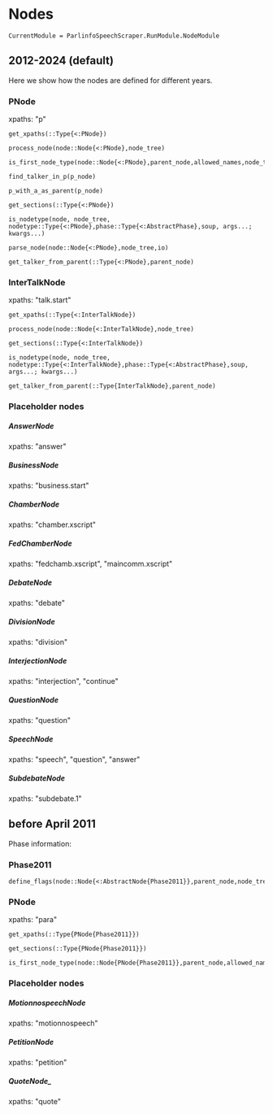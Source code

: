 # Nodes

```@meta
CurrentModule = ParlinfoSpeechScraper.RunModule.NodeModule
```

## 2012-2024 (default)
Here we show how the nodes are defined for different years.

### PNode
xpaths: "p"
```@docs
get_xpaths(::Type{<:PNode})
```

```@docs
process_node(node::Node{<:PNode},node_tree)
```

```@docs
is_first_node_type(node::Node{<:PNode},parent_node,allowed_names,node_tree)
```

```@docs
find_talker_in_p(p_node)
```

```@docs
p_with_a_as_parent(p_node)
```

```@docs
get_sections(::Type{<:PNode})
```

```@docs
is_nodetype(node, node_tree, nodetype::Type{<:PNode},phase::Type{<:AbstractPhase},soup, args...; kwargs...) 
```

```@docs
parse_node(node::Node{<:PNode},node_tree,io)
```

```@docs
get_talker_from_parent(::Type{<:PNode},parent_node)
```

### InterTalkNode
xpaths: "talk.start"
```@docs
get_xpaths(::Type{<:InterTalkNode})
```

```@docs
process_node(node::Node{<:InterTalkNode},node_tree)
```

```@docs
get_sections(::Type{<:InterTalkNode})
```

```@docs
is_nodetype(node, node_tree, nodetype::Type{<:InterTalkNode},phase::Type{<:AbstractPhase},soup, args...; kwargs...) 
```

```@docs
get_talker_from_parent(::Type{InterTalkNode},parent_node)
```

### Placeholder nodes
##### AnswerNode
xpaths: "answer"
##### BusinessNode
xpaths: "business.start"
##### ChamberNode
xpaths: "chamber.xscript"
##### FedChamberNode
xpaths: "fedchamb.xscript", "maincomm.xscript"
##### DebateNode
xpaths: "debate"
##### DivisionNode
xpaths: "division"
##### InterjectionNode
xpaths: "interjection", "continue"
##### QuestionNode
xpaths: "question"
##### SpeechNode
xpaths: "speech", "question", "answer"
##### SubdebateNode
xpaths: "subdebate.1"

## before April 2011
Phase information:
### Phase2011
```@docs
define_flags(node::Node{<:AbstractNode{Phase2011}},parent_node,node_tree)
```
### PNode
xpaths: "para"
```@docs
get_xpaths(::Type{PNode{Phase2011}})
```

```@docs
get_sections(::Type{PNode{Phase2011}})
```

```@docs
is_first_node_type(node::Node{PNode{Phase2011}},parent_node,allowed_names,node_tree)
```
### Placeholder nodes
##### MotionnospeechNode
xpaths: "motionnospeech"

##### PetitionNode
xpaths: "petition"

##### QuoteNode_
xpaths: "quote"








